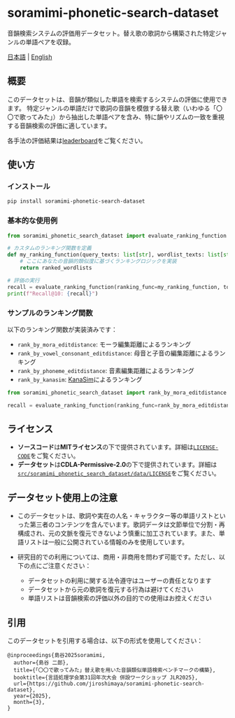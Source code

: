 # soramimi-phonetic-search-dataset

音韻検索システムの評価用データセット。替え歌の歌詞から構築された特定ジャンルの単語ペアを収録。

[日本語](https://github.com/jiroshimaya/soramimi-phonetic-search-dataset/blob/main/README.md) | [English](https://github.com/jiroshimaya/soramimi-phonetic-search-dataset/blob/main/README.en.md)
## 概要

このデータセットは、音韻が類似した単語を検索するシステムの評価に使用できます。
特定ジャンルの単語だけで歌詞の音韻を模倣する替え歌（いわゆる「〇〇で歌ってみた」）から抽出した単語ペアを含み、特に韻やリズムの一致を重視する音韻検索の評価に適しています。

各手法の評価結果は[leaderboard](https://github.com/jiroshimaya/soramimi-phonetic-search-dataset/blob/main/leaderboard.md)をご覧ください。

## 使い方

### インストール

```bash
pip install soramimi-phonetic-search-dataset
```

### 基本的な使用例

```python
from soramimi_phonetic_search_dataset import evaluate_ranking_function

# カスタムのランキング関数を定義
def my_ranking_function(query_texts: list[str], wordlist_texts: list[str]) -> list[list[str]]:
    # ここにあなたの音韻的類似度に基づくランキングロジックを実装
    return ranked_wordlists

# 評価の実行
recall = evaluate_ranking_function(ranking_func=my_ranking_function, topn=10)
print(f"Recall@10: {recall}")
```

### サンプルのランキング関数

以下のランキング関数が実装済みです：

- `rank_by_mora_editdistance`: モーラ編集距離によるランキング
- `rank_by_vowel_consonant_editdistance`: 母音と子音の編集距離によるランキング
- `rank_by_phoneme_editdistance`: 音素編集距離によるランキング
- `rank_by_kanasim`: [KanaSim](https://github.com/jiroshimaya/kanasim)によるランキング

```python
from soramimi_phonetic_search_dataset import rank_by_mora_editdistance

recall = evaluate_ranking_function(ranking_func=rank_by_mora_editdistance, topn=10)
```

## ライセンス

- **ソースコード**は**MITライセンス**の下で提供されています。詳細は[`LICENSE-CODE`](https://github.com/jiroshimaya/soramimi-phonetic-search-dataset/blob/main/LICENSE-CODE)をご覧ください。
- **データセット**は**CDLA-Permissive-2.0**の下で提供されています。詳細は[`src/soramimi_phonetic_search_dataset/data/LICENSE`](https://github.com/jiroshimaya/soramimi-phonetic-search-dataset/blob/main/src/soramimi_phonetic_search_dataset/data/LICENSE)をご覧ください。

## データセット使用上の注意

- このデータセットは、歌詞や実在の人名・キャラクター等の単語リストといった第三者のコンテンツを含んでいます。歌詞データは文節単位で分割・再構成され、元の文脈を復元できないよう慎重に加工されています。また、単語リストは一般に公開されている情報のみを使用しています。

- 研究目的での利用については、商用・非商用を問わず可能です。ただし、以下の点にご注意ください：
  - データセットの利用に関する法令遵守はユーザーの責任となります
  - データセットから元の歌詞を復元する行為は避けてください
  - 単語リストは音韻検索の評価以外の目的での使用はお控えください

## 引用

このデータセットを引用する場合は、以下の形式を使用してください：

```
@inproceedings{島谷2025soramimi,  
  author={島谷 二郎},  
  title={「〇〇で歌ってみた」替え歌を用いた音韻類似単語検索ベンチマークの構築},  
  booktitle={言語処理学会第31回年次大会 併設ワークショップ JLR2025},
  url={https://github.com/jiroshimaya/soramimi-phonetic-search-dataset},  
  year={2025},  
  month={3},  
}
```
